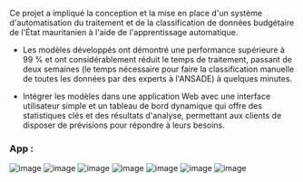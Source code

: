 
Ce projet a impliqué la conception et la mise en place d'un système d'automatisation du traitement et de la classification de données budgétaire de l'État mauritanien à l'aide de l'apprentissage automatique.

 - Les modèles développés ont démontré une performance supérieure à 99 % et ont considérablement réduit le temps de traitement, passant de deux semaines (le temps nécessaire pour faire la classification manuelle de toutes les données par des experts à l'ANSADE) à quelques minutes.

 - Intégrer les modèles dans une application Web avec une interface utilisateur simple et un tableau de bord dynamique qui offre des statistiques clés et des résultats d'analyse, permettant aux clients de disposer de prévisions pour répondre à leurs besoins.


### App : 
![image](https://github.com/AbdellahiDah/Projet_PIE/assets/99772783/5f085d6e-00fb-425c-97a6-a0c64e45f3f7)
![image](https://github.com/AbdellahiDah/Projet_PIE/assets/99772783/bc2a049b-fe2e-4158-a285-400519daee7f)
![image](https://github.com/AbdellahiDah/Projet_PIE/assets/99772783/0f834be2-e01a-4ea4-978b-a63bfdf58e15)
![image](https://github.com/AbdellahiDah/Projet_PIE/assets/99772783/7a810674-ae27-4525-9331-3305712ba24f)
![image](https://github.com/AbdellahiDah/Projet_PIE/assets/99772783/fb0c3d90-f72f-41da-90db-5d8610a5fae8)
![image](https://github.com/AbdellahiDah/Projet_PIE/assets/99772783/84337cd3-3bbb-4e0c-8a97-ff98cbc144fe)
![image](https://github.com/AbdellahiDah/Projet_PIE/assets/99772783/4e4cf81d-64b5-4fab-828a-dc16444eb984)
